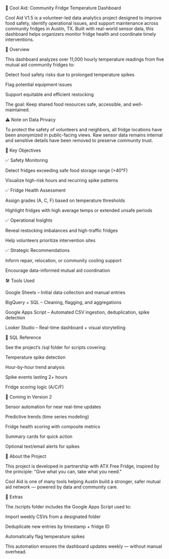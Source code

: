 🧊 Cool Aid: Community Fridge Temperature Dashboard

Cool Aid V1.5 is a volunteer-led data analytics project designed to improve food safety, identify operational issues, and support maintenance across community fridges in Austin, TX. Built with real-world sensor data, this dashboard helps organizers monitor fridge health and coordinate timely interventions.

📌 Overview

This dashboard analyzes over 11,000 hourly temperature readings from five mutual aid community fridges to:

Detect food safety risks due to prolonged temperature spikes

Flag potential equipment issues

Support equitable and efficient restocking

The goal: Keep shared food resources safe, accessible, and well-maintained.

⚠️ Note on Data Privacy

To protect the safety of volunteers and neighbors, all fridge locations have been anonymized in public-facing views. Raw sensor data remains internal and sensitive details have been removed to preserve community trust.

🎯 Key Objectives

✅ Safety Monitoring

Detect fridges exceeding safe food storage range (>40°F)

Visualize high-risk hours and recurring spike patterns

✅ Fridge Health Assessment

Assign grades (A, C, F) based on temperature thresholds

Highlight fridges with high average temps or extended unsafe periods

✅ Operational Insights

Reveal restocking imbalances and high-traffic fridges

Help volunteers prioritize intervention sites

✅ Strategic Recommendations

Inform repair, relocation, or community cooling support

Encourage data-informed mutual aid coordination

🛠️ Tools Used

Google Sheets – Initial data collection and manual entries

BigQuery + SQL – Cleaning, flagging, and aggregations

Google Apps Script – Automated CSV ingestion, deduplication, spike detection

Looker Studio – Real-time dashboard + visual storytelling

🧪 SQL Reference

See the project’s /sql folder for scripts covering:

Temperature spike detection

Hour-by-hour trend analysis

Spike events lasting 2+ hours

Fridge scoring logic (A/C/F)

🔄 Coming in Version 2

Sensor automation for near real-time updates

Predictive trends (time series modeling)

Fridge health scoring with composite metrics

Summary cards for quick action

Optional text/email alerts for spikes

🍋 About the Project

This project is developed in partnership with ATX Free Fridge, inspired by the principle: "Give what you can, take what you need."

Cool Aid is one of many tools helping Austin build a stronger, safer mutual aid network — powered by data and community care.

📁 Extras

The /scripts folder includes the Google Apps Script used to:

Import weekly CSVs from a designated folder

Deduplicate new entries by timestamp + fridge ID

Automatically flag temperature spikes

This automation ensures the dashboard updates weekly — without manual overhead.
